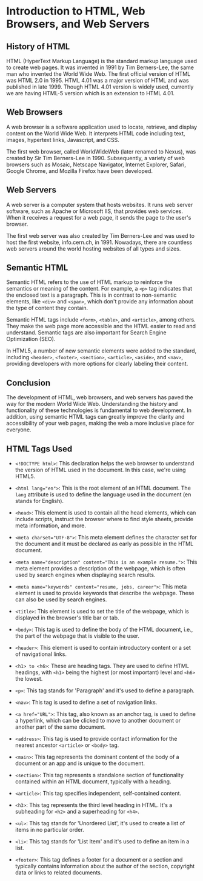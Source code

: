 # Introduction to HTML, Web Browsers, and Web Servers

## History of HTML

HTML (HyperText Markup Language) is the standard markup language used to create web pages. It was invented in 1991 by Tim Berners-Lee, the same man who invented the World Wide Web. The first official version of HTML was HTML 2.0 in 1995. HTML 4.01 was a major version of HTML and was published in late 1999. Though HTML 4.01 version is widely used, currently we are having HTML-5 version which is an extension to HTML 4.01.

## Web Browsers

A web browser is a software application used to locate, retrieve, and display content on the World Wide Web. It interprets HTML code including text, images, hypertext links, Javascript, and CSS.

The first web browser, called WorldWideWeb (later renamed to Nexus), was created by Sir Tim Berners-Lee in 1990. Subsequently, a variety of web browsers such as Mosaic, Netscape Navigator, Internet Explorer, Safari, Google Chrome, and Mozilla Firefox have been developed.

## Web Servers

A web server is a computer system that hosts websites. It runs web server software, such as Apache or Microsoft IIS, that provides web services. When it receives a request for a web page, it sends the page to the user's browser.

The first web server was also created by Tim Berners-Lee and was used to host the first website, info.cern.ch, in 1991. Nowadays, there are countless web servers around the world hosting websites of all types and sizes.

## Semantic HTML

Semantic HTML refers to the use of HTML markup to reinforce the semantics or meaning of the content. For example, a `<p>` tag indicates that the enclosed text is a paragraph. This is in contrast to non-semantic elements, like `<div>` and `<span>`, which don't provide any information about the type of content they contain.

Semantic HTML tags include `<form>`, `<table>`, and `<article>`, among others. They make the web page more accessible and the HTML easier to read and understand. Semantic tags are also important for Search Engine Optimization (SEO).

In HTML5, a number of new semantic elements were added to the standard, including `<header>`, `<footer>`, `<section>`, `<article>`, `<aside>`, and `<nav>`, providing developers with more options for clearly labeling their content.

## Conclusion

The development of HTML, web browsers, and web servers has paved the way for the modern World Wide Web. Understanding the history and functionality of these technologies is fundamental to web development. In addition, using semantic HTML tags can greatly improve the clarity and accessibility of your web pages, making the web a more inclusive place for everyone.

## HTML Tags Used

- `<!DOCTYPE html>`: This declaration helps the web browser to understand the version of HTML used in the document. In this case, we're using HTML5.

- `<html lang="en">`: This is the root element of an HTML document. The `lang` attribute is used to define the language used in the document (en stands for English).

- `<head>`: This element is used to contain all the head elements, which can include scripts, instruct the browser where to find style sheets, provide meta information, and more.

- `<meta charset="UTF-8">`: This meta element defines the character set for the document and it must be declared as early as possible in the HTML document.

- `<meta name="description" content="This is an example resume.">`: This meta element provides a description of the webpage, which is often used by search engines when displaying search results.

- `<meta name="keywords" content="resume, jobs, career">`: This meta element is used to provide keywords that describe the webpage. These can also be used by search engines.

- `<title>`: This element is used to set the title of the webpage, which is displayed in the browser's title bar or tab.

- `<body>`: This tag is used to define the body of the HTML document, i.e., the part of the webpage that is visible to the user.

- `<header>`: This element is used to contain introductory content or a set of navigational links.

- `<h1> to <h6>`: These are heading tags. They are used to define HTML headings, with `<h1>` being the highest (or most important) level and `<h6>` the lowest.

- `<p>`: This tag stands for 'Paragraph' and it's used to define a paragraph.

- `<nav>`: This tag is used to define a set of navigation links.

- `<a href="URL">`: This tag, also known as an anchor tag, is used to define a hyperlink, which can be clicked to move to another document or another part of the same document.

- `<address>`: This tag is used to provide contact information for the nearest ancestor `<article>` or `<body>` tag.

- `<main>`: This tag represents the dominant content of the body of a document or an app and is unique to the document.

- `<section>`: This tag represents a standalone section of functionality contained within an HTML document, typically with a heading.

- `<article>`: This tag specifies independent, self-contained content.

- `<h3>`: This tag represents the third level heading in HTML. It's a subheading for `<h2>` and a superheading for `<h4>`.

- `<ul>`: This tag stands for 'Unordered List', it's used to create a list of items in no particular order.

- `<li>`: This tag stands for 'List Item' and it's used to define an item in a list.

- `<footer>`: This tag defines a footer for a document or a section and typically contains information about the author of the section, copyright data or links to related documents.
